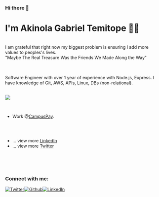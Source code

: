 ### Hi there 👋

<!--
**gabrielakinola/gabrielakinola** is a ✨ _special_ ✨ repository because its `README.md` (this file) appears on your GitHub profile.

Here are some ideas to get you started:

- 🔭 I’m currently working on ...
- 🌱 I’m currently learning ...
- 👯 I’m looking to collaborate on ...
- 🤔 I’m looking for help with ...
- 💬 Ask me about ...
- 📫 How to reach me: ...
- 😄 Pronouns: ...
- ⚡ Fun fact: ...
-->

# I'm Akinola Gabriel Temitope 👋🏼

<br/>
I am grateful that right now my biggest problem is ensuring I add more values to peoples's lives.

<br/>
"Maybe The Real Treasure Was the Friends We Made Along the Way"
<br/>
<br/>
<br/>

Software Engineer with over 1 year of experience with Node.js, Express. I have knowledge of Git, AWS, APIs, Linux, DBs (non-relational).
<br/>
<br/>

![](https://komarev.com/ghpvc/?username=gabrielakinola)

<br/>

- Work @[CampusPay](https://www.campuspay.ng).

<br/>
<br/>

- ... view more [LinkedIn](https://www.linkedin.com/in/gabriel-akinola-7308181b6)
- ... view more [Twitter](https://www.twitter.com/AkinolatemmyG)

<br/>
<br/>
<br/>

### Connect with me:

<a href="https://twitter.com/AkinolatemmyG" target="_blank"><img alt="Twitter" src="https://img.shields.io/badge/-Twitter-1DA1F2?logo=twitter&logoColor=white&style=flat-square" /></a><a href="https://github.com/gabrielakinola" target="_blank"><img alt="Github" src="https://img.shields.io/badge/-GitHub-181717?&style=flat-square&logo=github&logoColor=white" /><a href="https://www.linkedin.com/in/gabriel-akinola-7308181b6" target="_blank"><img alt="LinkedIn" src="https://img.shields.io/badge/-LinkedIn-0A66C2?&style=flat-square&logo=linkedin&logoColor=white" />
</a>

<br/>
<br/>
